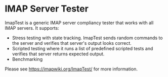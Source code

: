 IMAP Server Tester
==================

ImapTest is a generic IMAP server compliancy tester that works with all IMAP servers. It supports:

 - Stress testing with state tracking. ImapTest sends random commands to the server and verifies that server's output looks correct.
 - Scripted testing where it runs a list of predefined scripted tests and verifies that server returns expected output.
 - Benchmarking

Please see https://imapwiki.org/ImapTest/ for more information.
